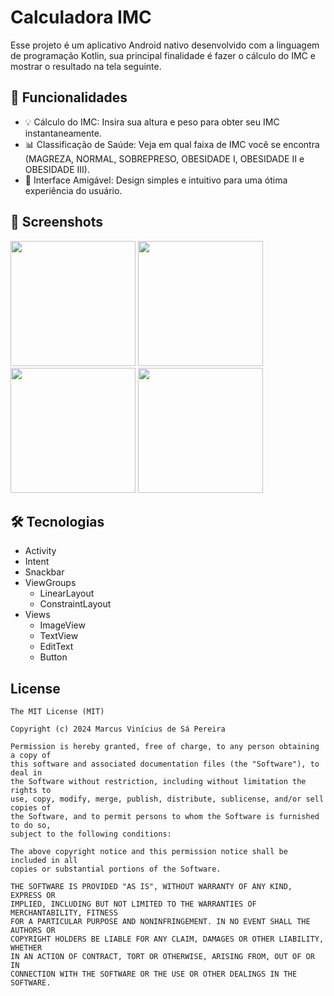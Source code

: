 # Calculadora IMC
Esse projeto é um aplicativo Android nativo desenvolvido com a linguagem de programação Kotlin, sua principal finalidade é fazer o cálculo do IMC e mostrar o resultado na tela seguinte.


## 🚀 Funcionalidades
- 💡 Cálculo do IMC: Insira sua altura e peso para obter seu IMC instantaneamente.
- 📊 Classificação de Saúde: Veja em qual faixa de IMC você se encontra (MAGREZA, NORMAL, SOBREPRESO, OBESIDADE I, OBESIDADE II e OBESIDADE III).
- 🎨 Interface Amigável: Design simples e intuitivo para uma ótima experiência do usuário.

## :camera_flash: Screenshots
<!-- You can add more screenshots here if you like -->
<img src="https://github.com/user-attachments/assets/a898d3a6-3030-4d24-9c1a-45d77fe9a3fd" width=200/>
<img src="https://github.com/user-attachments/assets/dd570230-b4f7-4867-a3b7-c67479718b81" width=200/>
<img src="https://github.com/user-attachments/assets/533da727-e2d0-45b2-b757-5591ac5d27a5" width=200/>
<img src="https://github.com/user-attachments/assets/f9e678d6-44ab-4c91-bba5-fbfb067cb9f2" width=200/>


## 🛠️ Tecnologias
- Activity
- Intent
- Snackbar
- ViewGroups
   - LinearLayout
   - ConstraintLayout
- Views
   - ImageView
   - TextView
   - EditText
   - Button


## License
```
The MIT License (MIT)

Copyright (c) 2024 Marcus Vinícius de Sá Pereira

Permission is hereby granted, free of charge, to any person obtaining a copy of
this software and associated documentation files (the "Software"), to deal in
the Software without restriction, including without limitation the rights to
use, copy, modify, merge, publish, distribute, sublicense, and/or sell copies of
the Software, and to permit persons to whom the Software is furnished to do so,
subject to the following conditions:

The above copyright notice and this permission notice shall be included in all
copies or substantial portions of the Software.

THE SOFTWARE IS PROVIDED "AS IS", WITHOUT WARRANTY OF ANY KIND, EXPRESS OR
IMPLIED, INCLUDING BUT NOT LIMITED TO THE WARRANTIES OF MERCHANTABILITY, FITNESS
FOR A PARTICULAR PURPOSE AND NONINFRINGEMENT. IN NO EVENT SHALL THE AUTHORS OR
COPYRIGHT HOLDERS BE LIABLE FOR ANY CLAIM, DAMAGES OR OTHER LIABILITY, WHETHER
IN AN ACTION OF CONTRACT, TORT OR OTHERWISE, ARISING FROM, OUT OF OR IN
CONNECTION WITH THE SOFTWARE OR THE USE OR OTHER DEALINGS IN THE SOFTWARE.
```
